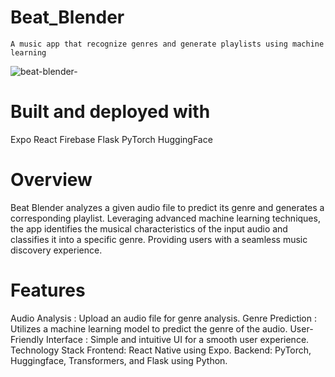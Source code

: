 # Beat_Blender

    A music app that recognize genres and generate playlists using machine learning
![beat-blender-](https://github.com/user-attachments/assets/2ee0a36e-8544-4327-a11e-9add743afe1a)

# Built and deployed with
Expo React Firebase Flask PyTorch HuggingFace

# Overview
Beat Blender analyzes a given audio file to predict its genre and generates a corresponding playlist. Leveraging advanced machine learning techniques, the app identifies the musical characteristics of the input audio and classifies it into a specific genre. Providing users with a seamless music discovery experience.

# Features
Audio Analysis : Upload an audio file for genre analysis.
Genre Prediction : Utilizes a machine learning model to predict the genre of the audio.
User-Friendly Interface : Simple and intuitive UI for a smooth user experience.
Technology Stack
Frontend: React Native using Expo.
Backend: PyTorch, Huggingface, Transformers, and Flask using Python.
